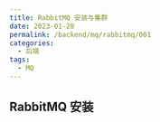 ```yaml
---
title: RabbitMQ 安装与集群
date: 2023-01-28
permalink: /backend/mq/rabbitmq/001
categories:
  - 后端
tags:
  - MQ
---
```

## RabbitMQ 安装